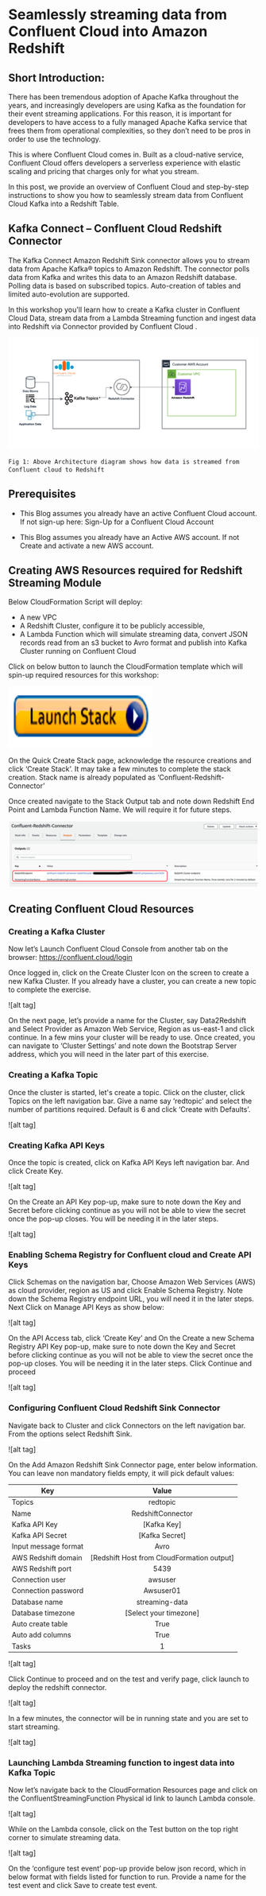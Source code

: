 # Seamlessly streaming data from Confluent Cloud into Amazon Redshift

## Short Introduction:

There has been tremendous adoption of Apache Kafka throughout the years, and increasingly developers are using Kafka as the foundation for their event streaming applications. For this reason, it is important for developers to have access to a fully managed Apache Kafka service that frees them from operational complexities, so they don’t need to be pros in order to use the technology. 

This is where Confluent Cloud comes in. Built as a cloud-native service, Confluent Cloud offers developers a serverless experience with elastic scaling and pricing that charges only for what you stream.

In this post, we provide an overview of Confluent Cloud and step-by-step instructions to show you how to seamlessly stream data from Confluent Cloud Kafka into a Redshift Table.

## Kafka Connect – Confluent Cloud Redshift Connector

The Kafka Connect Amazon Redshift Sink connector allows you to stream data from Apache Kafka® topics to Amazon Redshift. The connector polls data from Kafka and writes this data to an Amazon Redshift database. Polling data is based on subscribed topics. Auto-creation of tables and limited auto-evolution are supported. 

In this workshop you'll learn how to create a Kafka cluster in Confluent Cloud Data, stream data from a Lambda Streaming function and ingest data into Redshift via Connector provided by Confluent Cloud . 

![alt tag](https://github.com/jobinthompu/Confluent-Dev-Day/blob/master/Resources/images/Arch.jpg)

	Fig 1: Above Architecture diagram shows how data is streamed from Confluent cloud to Redshift 

## Prerequisites
-	This Blog assumes you already have an active Confluent Cloud account. If not sign-up here: Sign-Up for a Confluent Cloud Account

-	This Blog assumes you already have an Active AWS account. If not Create and activate a new AWS account.

## Creating AWS Resources required for Redshift Streaming Module

Below CloudFormation Script will deploy: 

- 	A new VPC 
-	A Redshift Cluster, configure it to be publicly accessible, 
-	A Lambda Function which will simulate streaming data, convert JSON records read from an s3 bucket to Avro format and publish into Kafka Cluster running on Confluent Cloud 

Click on below button to launch the CloudFormation template which will spin-up required resources for this workshop:

[![Foo](https://github.com/jobinthompu/Confluent-Dev-Day/blob/master/Resources/images/LaunchStack.png)](https://console.aws.amazon.com/cloudformation/home?region=us-east-1#/stacks/create/review?stackName=Confluent-Redshift-Connector&templateURL=https://cloudformation-template-repo.s3.amazonaws.com/ConfluentRedshift.json)

On the Quick Create Stack page, acknowledge the resource creations and click ‘Create Stack’. It may take a few minutes to complete the stack creation. Stack name is already populated as ‘Confluent-Redshift-Connector’

Once created navigate to the Stack Output tab and note down Redshift End Point and Lambda Function Name. We will require it for future steps. 


![alt tag](https://github.com/jobinthompu/Confluent-Dev-Day/blob/master/Resources/images/CFT-Output.png)

## Creating Confluent Cloud Resources

### Creating a Kafka Cluster

Now let’s Launch Confluent Cloud Console from another tab on the browser: https://confluent.cloud/login

Once logged in, click on the Create Cluster Icon on the screen to create a new Kafka Cluster. If you already have a cluster, you can create a new topic to complete the exercise.

![alt tag]


On the next page,  let’s provide a name for the Cluster, say Data2Redshift and Select Provider as Amazon Web Service, Region as us-east-1 and click continue. In a few mins your cluster will be ready to use. Once created, you can navigate to ‘Cluster Settings’ and note down the Bootstrap Server address, which you will need in the later part of this exercise.

### Creating a Kafka Topic  

Once the cluster is started, let's create a topic. Click on the cluster, click Topics on the left navigation bar. Give a name say ‘redtopic’ and select the number of partitions required. Default is 6 and click ‘Create with Defaults’.

![alt tag]

### Creating Kafka API Keys  

Once the topic is created, click on Kafka API Keys left navigation bar. And click Create Key. 

![alt tag]

On the Create an API Key pop-up, make sure to note down the Key and Secret before clicking continue as you will not be able to view the secret once the pop-up closes. You will be needing it in the later steps.

![alt tag]

### Enabling Schema Registry for Confluent cloud and Create API Keys  

Click Schemas on the navigation bar, Choose Amazon Web Services (AWS) as cloud provider, region as US and click Enable Schema Registry. Note down the Schema Registry endpoint URL, you will need it in the later steps. Next Click on Manage API Keys as show below:

![alt tag]

On the API Access tab, click ‘Create Key’ and On the Create a new Schema Registry API Key pop-up, make sure to note down the Key and Secret before clicking continue as you will not be able to view the secret once the pop-up closes. You will be needing it in the later steps. Click Continue and proceed 

![alt tag]

### Configuring Confluent Cloud Redshift Sink Connector  

Navigate back to Cluster and click Connectors on the left navigation bar. From the options select Redshift Sink. 

![alt tag]

On the Add Amazon Redshift Sink Connector page, enter below information. You can leave non mandatory fields empty, it will pick default values:

| Key	        		| Value         								| 
| ----------------------|:---------------------------------------------:| 
| Topics      			| redtopic										| 
| Name      			| RedshiftConnector      						|  
| Kafka API Key 		| [Kafka Key]									| 
| Kafka API Secret 		| [Kafka Secret]	      						| 
| Input message format 	| Avro      									| 
| AWS Redshift domain 	| [Redshift Host from CloudFormation output] 	| 
| AWS Redshift port 	| 5439      									| 
| Connection user 		| awsuser      									| 
| Connection password 	| Awsuser01     								| 
| Database name 		| streaming-data      							| 
| Database timezone 	| [Select your timezone]     					| 
| Auto create table 	| True      									| 
| Auto add columns 		| True		    								| 
| Tasks			 		| 1												| 

![alt tag]

Click Continue to proceed and on the test and verify page, click launch to deploy the redshift connector.

![alt tag]

In a few minutes, the connector will be in running state and you are set to start streaming.

![alt tag]

### Launching Lambda Streaming function to ingest data into Kafka Topic

Now let’s navigate back to the CloudFormation Resources page and click on the ConfluentStreamingFunction Physical id link to launch Lambda console. 

![alt tag]

While on the Lambda console, click on the Test button on the top right corner to simulate streaming data. 

![alt tag]

On the ‘configure test event’ pop-up provide below json record, which in below format with fields listed for function to run. Provide a name for the test event and click Save to create test event.